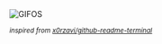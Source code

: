 <div align="justify">
<picture>
    <source media="(prefers-color-scheme: dark)" srcset="https://i.ibb.co/3r7ryFh/output-gif.gif">
    <source media="(prefers-color-scheme: light)" srcset="https://i.ibb.co/3r7ryFh/output-gif.gif">
    <img alt="GIFOS" src="https://i.ibb.co/3r7ryFh/output-gif.gif">
</picture>

<sub><i>inspired from [x0rzavi/github-readme-terminal](https://github.com/x0rzavi/github-readme-terminal)</i></sub>

</div>

<!-- Image deletion URL: https://ibb.co/znrnh2f/10eb32f55b686a71b630cb0c4a8a53ca -->